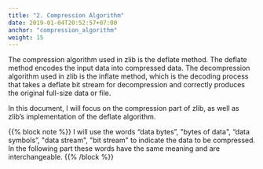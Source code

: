 ```yaml
---
title: "2. Compression Algorithm"
date: 2019-01-04T20:52:57+07:00
anchor: "compression_algorithm"
weight: 15
---
```


The <bold>compression</bold> algorithm used in zlib is the <bold>deflate</bold> method. The deflate method encodes the input data into compressed data. The <bold>decompression</bold> algorithm used in zlib is the <bold>inflate</bold> method, which is the decoding process that takes a deflate bit stream for decompression and correctly produces the original full-size data or file.

In this document, I will focus on the compression part of zlib, as well as zlib’s implementation of the <bold>deflate algorithm</bold>. 

{{% block note %}}
I will use the words <bold>“data bytes”</bold>, <bold>"bytes of data"</bold>, <bold>“data symbols”</bold>, <bold>"data stream"</bold>, <bold>"bit stream"</bold> to indicate the data to be compressed. In the following part these words have the same meaning and are interchangeable. 
{{% /block %}}